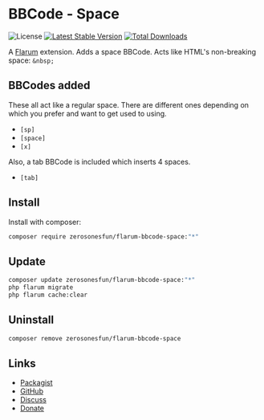 # BBCode - Space

![License](https://img.shields.io/badge/license-MIT-blue.svg) [![Latest Stable Version](https://img.shields.io/packagist/v/zerosonesfun/flarum-bbcode-space.svg)](https://packagist.org/packages/zerosonesfun/flarum-bbcode-space) [![Total Downloads](https://img.shields.io/packagist/dt/zerosonesfun/flarum-bbcode-space.svg)](https://packagist.org/packages/zerosonesfun/flarum-bbcode-space)

A [Flarum](http://flarum.org) extension. Adds a space BBCode. Acts like HTML's non-breaking space: `&nbsp;`

## BBCodes added
These all act like a regular space. There are different ones depending on which you prefer and want to get used to using.
- `[sp]`
- `[space]`
- `[x]`

Also, a tab BBCode is included which inserts 4 spaces.
- `[tab]`

## Install

Install with composer:

```sh
composer require zerosonesfun/flarum-bbcode-space:"*"
```

## Update

```sh
composer update zerosonesfun/flarum-bbcode-space:"*"
php flarum migrate
php flarum cache:clear
```

## Uninstall

```sh
composer remove zerosonesfun/flarum-bbcode-space
```

## Links

- [Packagist](https://packagist.org/packages/zerosonesfun/flarum-bbcode-space)
- [GitHub](https://github.com/zerosonesfun/flarum-bbcode-space)
- [Discuss](https://discuss.flarum.org/d/PUT_DISCUSS_SLUG_HERE)
- [Donate](https://www.wilcosky.com)
